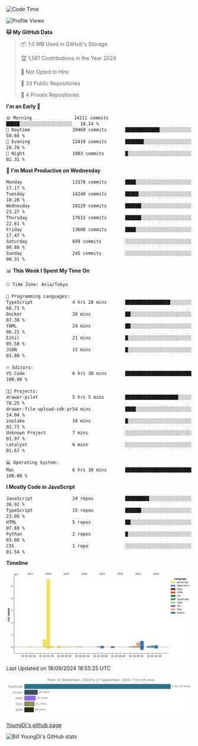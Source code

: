 <!--START_SECTION:waka-->
![Code Time](http://img.shields.io/badge/Code%20Time-951%20hrs%2054%20mins-blue)

![Profile Views](http://img.shields.io/badge/Profile%20Views-0-blue)

**🐱 My GitHub Data** 

> 📦 1.0 MB Used in GitHub's Storage 
 > 
> 🏆 1,561 Contributions in the Year 2024
 > 
> 🚫 Not Opted to Hire
 > 
> 📜 33 Public Repositories 
 > 
> 🔑 4 Private Repositories 
 > 
**I'm an Early 🐤** 

```text
🌞 Morning                14211 commits       █████░░░░░░░░░░░░░░░░░░░░   18.24 % 
🌆 Daytime                39469 commits       █████████████░░░░░░░░░░░░   50.66 % 
🌃 Evening                22419 commits       ███████░░░░░░░░░░░░░░░░░░   28.78 % 
🌙 Night                  1803 commits        █░░░░░░░░░░░░░░░░░░░░░░░░   02.31 % 
```
📅 **I'm Most Productive on Wednesday** 

```text
Monday                   13378 commits       ████░░░░░░░░░░░░░░░░░░░░░   17.17 % 
Tuesday                  14240 commits       █████░░░░░░░░░░░░░░░░░░░░   18.28 % 
Wednesday                18129 commits       ██████░░░░░░░░░░░░░░░░░░░   23.27 % 
Thursday                 17613 commits       ██████░░░░░░░░░░░░░░░░░░░   22.61 % 
Friday                   13608 commits       ████░░░░░░░░░░░░░░░░░░░░░   17.47 % 
Saturday                 689 commits         ░░░░░░░░░░░░░░░░░░░░░░░░░   00.88 % 
Sunday                   245 commits         ░░░░░░░░░░░░░░░░░░░░░░░░░   00.31 % 
```


📊 **This Week I Spent My Time On** 

```text
🕑︎ Time Zone: Asia/Tokyo

💬 Programming Languages: 
TypeScript               4 hrs 28 mins       █████████████████░░░░░░░░   68.71 % 
Docker                   28 mins             ██░░░░░░░░░░░░░░░░░░░░░░░   07.38 % 
YAML                     24 mins             ██░░░░░░░░░░░░░░░░░░░░░░░   06.21 % 
Ezhil                    21 mins             █░░░░░░░░░░░░░░░░░░░░░░░░   05.58 % 
JSON                     15 mins             █░░░░░░░░░░░░░░░░░░░░░░░░   03.88 % 

🔥 Editors: 
VS Code                  6 hrs 30 mins       █████████████████████████   100.00 % 

🐱‍💻 Projects: 
drawer-pilot             5 hrs 5 mins        ████████████████████░░░░░   78.25 % 
drawer-file-upload-sdk-pr54 mins             ████░░░░░░░░░░░░░░░░░░░░░   14.04 % 
zoolake                  10 mins             █░░░░░░░░░░░░░░░░░░░░░░░░   02.71 % 
Unknown Project          7 mins              ░░░░░░░░░░░░░░░░░░░░░░░░░   01.97 % 
catalyst                 6 mins              ░░░░░░░░░░░░░░░░░░░░░░░░░   01.67 % 

💻 Operating System: 
Mac                      6 hrs 30 mins       █████████████████████████   100.00 % 
```

**I Mostly Code in JavaScript** 

```text
JavaScript               24 repos            █████████░░░░░░░░░░░░░░░░   36.92 % 
TypeScript               15 repos            ██████░░░░░░░░░░░░░░░░░░░   23.08 % 
HTML                     5 repos             ██░░░░░░░░░░░░░░░░░░░░░░░   07.69 % 
Python                   2 repos             █░░░░░░░░░░░░░░░░░░░░░░░░   03.08 % 
CSS                      1 repo              ░░░░░░░░░░░░░░░░░░░░░░░░░   01.54 % 
```



**Timeline**

![Lines of Code chart](https://raw.githubusercontent.com/Youngdi/Youngdi/master/assets/bar_graph.png)


 Last Updated on 18/09/2024 18:55:25 UTC
<!--END_SECTION:waka-->

![wakatime](./images/stat.svg)

[YoungDi's github page](https://youngdi.github.io)

![Bill YoungDi's GitHub stats](https://github-readme-stats.vercel.app/api?username=youngdi&count_private=true&show_icons=true)

